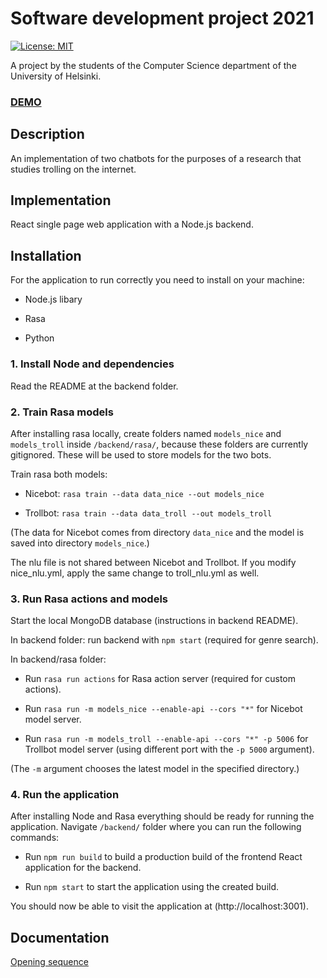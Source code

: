 # Software development project 2021

[![License: MIT](https://img.shields.io/badge/License-MIT-yellow.svg)](https://opensource.org/licenses/MIT)

A project by the students of the Computer Science department of the University of Helsinki.

### [DEMO](https://ohtup-staging.cs.helsinki.fi/trollbot)

## Description

An implementation of two chatbots for the purposes of a research that studies trolling on the internet.

## Implementation

React single page web application with a Node.js backend.

## Installation

For the application to run correctly you need to install on your machine:

- Node.js libary

- Rasa 

- Python

### 1. Install Node and dependencies

Read the README at the backend folder.

### 2. Train Rasa models

After installing rasa locally, create folders named `models_nice` and `models_troll` inside `/backend/rasa/`, because these folders are currently gitignored. These will be used to store models for the two bots.

Train rasa both models:

- Nicebot: `rasa train --data data_nice --out models_nice`

- Trollbot: `rasa train --data data_troll --out models_troll`

(The data for Nicebot comes from directory `data_nice` and the model is saved into directory `models_nice`.)

The nlu file is not shared between Nicebot and Trollbot. If you modify nice_nlu.yml, apply the same change to troll_nlu.yml as well.

### 3. Run Rasa actions and models

Start the local MongoDB database (instructions in backend README).

In backend folder: run backend with `npm start` (required for genre search).

In backend/rasa folder:

- Run `rasa run actions` for Rasa action server (required for custom actions).

- Run `rasa run -m models_nice --enable-api --cors "*"` for Nicebot model server.

- Run `rasa run -m models_troll --enable-api --cors "*" -p 5006` for Trollbot model server (using different port with the `-p 5000` argument).

(The `-m` argument chooses the latest model in the specified directory.)

### 4. Run the application

After installing Node and Rasa everything should be ready for running the application. Navigate `/backend/` folder where you can run the following commands:

- Run `npm run build` to build a production build of the frontend React application for the backend.

- Run `npm start` to start the application using the created build.

You should now be able to visit the application at (http://localhost:3001).

## Documentation

[Opening sequence](https://github.com/sumuh/Trollbot/tree/main/documentation/trollbot-openingSequnce.png)
